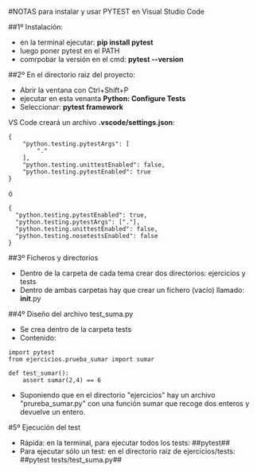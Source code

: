 #NOTAS para instalar y usar PYTEST en Visual Studio Code

##1º Instalación: 
- en la terminal ejecutar: **pip install pytest**
- luego poner pytest en el PATH
- comrpobar la versión en el cmd:  **pytest --version**

##2º En el directorio raiz del proyecto:
- Abrir la ventana con Ctrl+Shift+P
- ejecutar en esta venanta **Python: Configure Tests**
- Seleccionar: **pytest framework**

VS Code creará un archivo __.vscode/settings.json__:
```
{
    "python.testing.pytestArgs": [
        "."
    ],
    "python.testing.unittestEnabled": false,
    "python.testing.pytestEnabled": true
}

```
ó
```
{
  "python.testing.pytestEnabled": true,
  "python.testing.pytestArgs": ["."],
  "python.testing.unittestEnabled": false,
  "python.testing.nosetestsEnabled": false
}

```

##3º Ficheros y directorios
- Dentro de la carpeta de cada tema crear dos directorios: ejercicios y tests
- Dentro de ambas carpetas hay que crear un fichero (vacío) llamado: __init__.py

##4º Diseño del archivo test_suma.py
- Se crea dentro de la carpeta tests
- Contenido:
```
import pytest
from ejercicios.prueba_sumar import sumar

def test_sumar():
    assert sumar(2,4) == 6
```
- Suponiendo que en el directorio "ejercicios" hay un archivo "prureba_sumar.py" con una función sumar que recoge dos enteros y devuelve un entero.

#5º Ejecución del test
- Rápida: en la terminal, para ejecutar todos los tests: ##pytest##
- Para ejecutar sólo un test: en el directorio raiz de ejercicios/tests: ##pytest tests/test_suma.py##
